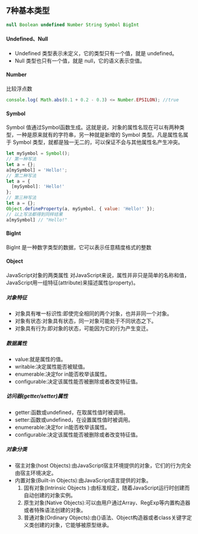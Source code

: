 ## 7种基本类型
```js
null Boolean undefined Number String Symbol BigInt
```
#### Undefined、Null
+ Undefined 类型表示未定义，它的类型只有一个值，就是 undefined。
+ Null 类型也只有一个值，就是 null，它的语义表示空值。

#### Number
比较浮点数
```js
console.log( Math.abs(0.1 + 0.2 - 0.3) <= Number.EPSILON); //true
```
#### Symbol
Symbol 值通过Symbol函数生成。这就是说，对象的属性名现在可以有两种类型，一种是原来就有的字符串，另一种就是新增的 Symbol 类型。凡是属性名属于 Symbol 类型，就都是独一无二的，可以保证不会与其他属性名产生冲突。
```js
let mySymbol = Symbol();
// 第一种写法
let a = {};
a[mySymbol] = 'Hello!';
// 第二种写法
let a = {
  [mySymbol]: 'Hello!'
};
// 第三种写法
let a = {};
Object.defineProperty(a, mySymbol, { value: 'Hello!' });
// 以上写法都得到同样结果
a[mySymbol] // "Hello!"
```
#### BigInt 
BigInt 是一种数字类型的数据，它可以表示任意精度格式的整数

#### Object
JavaScript对象的两类属性 对JavaScript来说，属性并非只是简单的名称和值，JavaScript用一组特征(attribute)来描述属性(property)。

##### 对象特征
+ 对象具有唯一标识性:即使完全相同的两个对象，也并非同一个对象。 
+ 对象有状态:对象具有状态，同一对象可能处于不同状态之下。 
+ 对象具有行为:即对象的状态，可能因为它的行为产生变迁。

##### 数据属性
+ value:就是属性的值。
+ writable:决定属性能否被赋值。
+ enumerable:决定for in能否枚举该属性。
+ configurable:决定该属性能否被删除或者改变特征值。
##### 访问器(getter/setter)属性
+ getter:函数或undefined，在取属性值时被调用。
+ setter:函数或undefined，在设置属性值时被调用。
+ enumerable:决定for in能否枚举该属性。
+ configurable:决定该属性能否被删除或者改变特征值。

##### 对象分类
+ 宿主对象(host Objects):由JavaScript宿主环境提供的对象，它们的行为完全由宿主环境决定。 
+ 内置对象(Built-in Objects):由JavaScript语言提供的对象。
  1. 固有对象(Intrinsic Objects ):由标准规定，随着JavaScript运行时创建而自动创建的对象实例。 
  2. 原生对象(Native Objects):可以由用户通过Array、RegExp等内置构造器或者特殊语法创建的对象。 
  3. 普通对象(Ordinary Objects):由{}语法、Object构造器或者class关键字定义类创建的对象，它能够被原型继承。